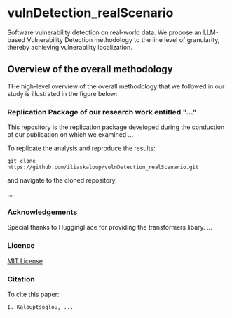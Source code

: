 # vulnDetection_realScenario
Software vulnerability detection on real-world data. We propose an LLM-based Vulnerability Detection methodology to the line level of granularity, thereby achieving vulnerability localization.

## Overview of the overall methodology
THe high-level overview of the overall methodology that we followed in our study is illustrated in the figure below:


### Replication Package of our research work entitled "..."
This repository is the replication package developed during the conduction of our publication on which we examined ...

To replicate the analysis and reproduce the results:

~~~
git clone https://github.com/iliaskaloup/vulnDetection_realScenario.git
~~~

and navigate to the cloned repository.

...

### Acknowledgements

Special thanks to HuggingFace for providing the transformers libary.
...

### Licence

[MIT License](https://github.com/iliaskaloup/vulnDetection_realScenario/blob/main/LICENSE)

### Citation
To cite this paper:
~~~
I. Kalouptsoglou, ...
~~~
